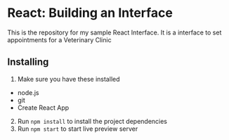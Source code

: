 # React: Building an Interface

This is the repository for my sample React Interface.
It is a interface to set appointments for a Veterinary Clinic

## Installing

1. Make sure you have these installed

- node.js
- git
- Create React App

2. Run `npm install` to install the project dependencies
3. Run `npm start` to start live preview server
